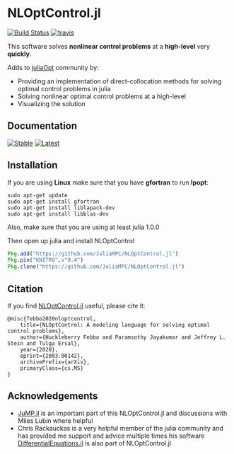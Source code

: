 # NLOptControl.jl


[![Build Status](https://ci.appveyor.com/api/projects/status/f480ahs29c85m6ne?svg=true)](https://ci.appveyor.com/project/huckl3b3rry87/nloptcontrol-jl)
[![travis](https://travis-ci.org/JuliaMPC/NLOptControl.jl.svg?branch=master)](https://travis-ci.org/JuliaMPC/NLOptControl.jl)

This software solves **nonlinear control problems** at a **high-level** very **quickly**.

Adds to [juliaOpt](http://www.juliaopt.org/) community by:
 * Providing an implementation of direct-collocation methods for solving optimal control problems in julia
 * Solving nonlinear optimal control problems at a high-level
 * Visualizing the solution

## Documentation
[![Stable](https://img.shields.io/badge/docs-stable-blue.svg)](https://juliampc.github.io/NLOptControl.jl/stable/)
[![Latest](https://img.shields.io/badge/docs-latest-blue.svg)](https://juliampc.github.io/NLOptControl.jl/latest/)

## Installation

If you are using **Linux** make sure that you have **gfortran** to run **Ipopt**:
```
sudo apt-get update
sudo apt-get install gfortran
sudo apt-get install liblapack-dev
sudo apt-get install libblas-dev
```
Also, make sure that you are using at least julia 1.0.0

Then open up julia and install NLOptControl
```julia
Pkg.add("https://github.com/JuliaMPC/NLOptControl.jl")
Pkg.pin("KNITRO",v"0.4")
Pkg.clone("https://github.com/JuliaMPC/NLOptControl.jl")
```

## Citation
If you find [NLOptControl.jl](https://github.com/JuliaMPC/NLOptControl.jl) useful, please cite it:
```
@misc{febbo2020nloptcontrol,
    title={NLOptControl: A modeling language for solving optimal control problems},
    author={Huckleberry Febbo and Paramsothy Jayakumar and Jeffrey L. Stein and Tulga Ersal},
    year={2020},
    eprint={2003.00142},
    archivePrefix={arXiv},
    primaryClass={cs.MS}
}
```

## Acknowledgements
* [JuMP.jl](https://jump.readthedocs.io/en/latest/) is an important part of this NLOptControl.jl and discussions with Miles Lubin where helpful
* Chris Rackauckas is a very helpful member of the julia community and has provided me support and advice multiple times his software [DifferentialEquations.jl](https://github.com/JuliaDiffEq/DifferentialEquations.jl) is also part of NLOptControl.jl
